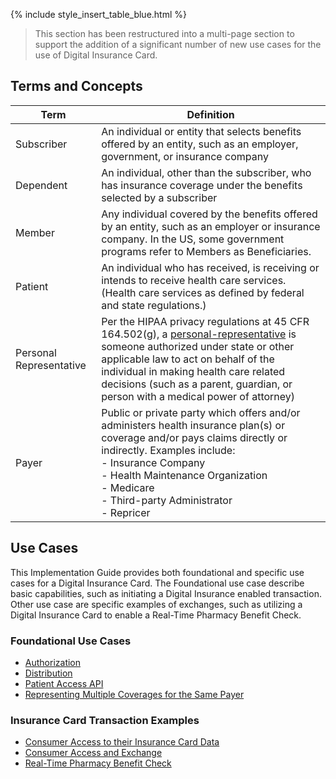 {% include style_insert_table_blue.html %}
<blockquote class="stu-note">
This section has been restructured into a multi-page section to support the addition of a significant number of new use cases for the 
use of Digital Insurance Card.
</blockquote>

<a name="terms-and-concepts"></a>
## Terms and Concepts

| Term         | Definition                               |
|--------------|------------------------------------------|
| Subscriber   | An individual or entity that selects benefits offered by an entity, such as an employer, government, or insurance company |
| Dependent    | An individual, other than the subscriber, who has insurance coverage under the benefits selected by a subscriber |
| Member       | Any individual covered by the benefits offered by an entity, such as an employer or insurance company. In the US, some government programs refer to Members as Beneficiaries. |
| Patient      | An individual who has received, is receiving or intends to receive health care services. (Health care services as defined by federal and state regulations.) |
| Personal Representative | Per the HIPAA privacy regulations at 45 CFR 164.502(g), a [personal-representative](https://www.hhs.gov/hipaa/for-professionals/privacy/guidance/personal-representatives/index.html) is someone authorized under state or other applicable law to act on behalf of the individual in making health care related decisions (such as a parent, guardian, or person with a medical power of attorney) |
| Payer       | Public or private party which offers and/or administers health insurance plan(s) or coverage and/or pays claims directly or indirectly. Examples include: <br/>- Insurance Company<br/>- Health Maintenance Organization<br/>- Medicare<br/>- Third-party Administrator<br/>- Repricer |

<a name="use-cases"></a>
## Use Cases

This Implementation Guide provides both foundational and specific use cases for a Digital Insurance Card. The Foundational use case describe basic capabilities, such as initiating a Digital Insurance enabled transaction. Other use case are specific examples of exchanges, such as utilizing a Digital Insurance Card to enable a Real-Time Pharmacy Benefit Check.

### Foundational Use Cases

- [Authorization](Use_Case_Authorization.html)
- [Distribution](Use_Case_Distribution.html)
- [Patient Access API](Use_Case_Patient_Access_API.html)
- [Representing Multiple Coverages for the Same Payer](Use_Case_Multiple_Coverages.html)

### Insurance Card Transaction Examples

- [Consumer Access to their Insurance Card Data](Use_Case_Consumer_Access.html)
- [Consumer Access and Exchange](Use_Case_Consumer_Access_And_Exchange.html)
- [Real-Time Pharmacy Benefit Check](Use_Case_RTPBC.html)


